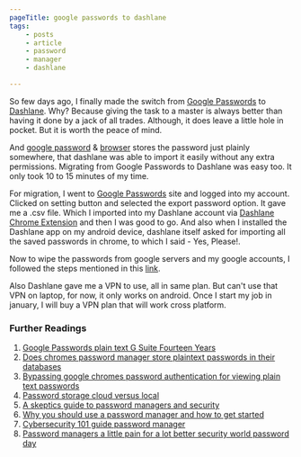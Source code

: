 ```yaml
---
pageTitle: google passwords to dashlane
tags:
    - posts
    - article
    - password
    - manager
    - dashlane  

---
```


So few days ago, I finally made the switch from [Google Passwords] to [Dashlane]. Why? Because giving the task to a master is always better than having it done by a jack of all trades. Although, it does leave a little hole in pocket. But it is worth the peace of mind.

And [google password] & [browser] stores the password just plainly somewhere, that dashlane was able to import it easily without any extra permissions. Migrating from Google Passwords to Dashlane was easy too. It only took 10 to 15 minutes of my time. 

For migration, I went to [Google Passwords] site and logged into my account. Clicked on setting button and selected the export password option. It gave me a .csv file. Which I imported into my Dashlane account via [Dashlane Chrome Extension] and then I was good to go. And also when I installed the Dashlane app on my android device, dashlane itself asked for importing all the saved passwords in chrome, to which I said - Yes, Please!.

Now to wipe the passwords from google servers and my google accounts, I followed the steps mentioned in this [link].

Also Dashlane gave me a VPN to use, all in same plan. But can't use that VPN on laptop, for now, it only works on android. Once I start my job in january, I will buy a VPN plan that will work cross platform.

### Further Readings

1. [Google Passwords plain text G Suite Fourteen Years](https://www.theverge.com/2019/5/21/18634842/google-passwords-plain-text-g-suite-fourteen-years)
2. [Does chromes password manager store plaintext passwords in their databases](https://security.stackexchange.com/questions/200507/does-chromes-password-manager-store-plaintext-passwords-in-their-databases)
3. [Bypassing google chromes password authentication for viewing plain text passwords](https://medium.com/@ryanshahine/bypassing-google-chromes-password-authentication-for-viewing-plain-text-passwords-b7f286eeff92)
4. [Password storage cloud versus local](https://blog.dashlane.com/password-storage-cloud-versus-local/)
5. [A skeptics guide to password managers and security](https://blog.dashlane.com/a-skeptics-guide-to-password-managers-and-security/)
6. [Why you should use a password manager and how to get started](https://www.howtogeek.com/141500/why-you-should-use-a-password-manager-and-how-to-get-started/)
7. [Cybersecurity 101 guide password manager](https://techcrunch.com/2018/12/25/cybersecurity-101-guide-password-manager/)
8. [Password managers a little pain for a lot better security world password day](https://www.cnet.com/news/password-managers-a-little-pain-for-a-lot-better-security-world-password-day/)

[google password]:            https://www.scmagazine.com/home/security-news/chrome-saved-passwords-in-plain-text-not-a-flaw-according-to-google/
[browser]:                    https://searchsecurity.techtarget.com/answer/Preventing-plaintext-password-problems-in-Google-Chrome
[Google Passwords]:           https://passwords.google.com
[Dashlane]:                   https://www.dashlane.com/
[Dashlane Chrome Extension]:  https://chrome.google.com/webstore/detail/dashlane-password-manager/fdjamakpfbbddfjaooikfcpapjohcfmg?hl=en
[link]:                       https://support.google.com/accounts/thread/3509905?hl=en
